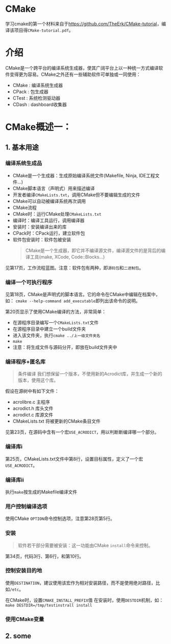 # CMake

学习cmake的第一个材料来自于<https://github.com/TheErk/CMake-tutorial>，编译该项目得`CMake-tutorial.pdf`。

# 介绍

CMake是一个跨平台的编译系统生成器，使其广阔平台上以一种统一方式编译软件变得更为容易。CMake之外还有一些辅助软件可单独或一同使用：

- CMake : 编译系统生成器
- CPack : 包生成器
- CTest :  系统检测驱动器
- CDash : dashboard收集器

# CMake概述一：

## 1. 基本用途

### 编译系统生成品

- CMake是一个生成器：生成原始编译系统文件(Makefile, Ninja, IDE工程文件...)
- CMake脚本语言（声明式）用来描述编译
- 开发者编译`CMakeLists.txt`，调用CMake但不要编辑生成的文件
- CMake可以自动被编译系统再次调用
- CMake流程
- CMake时：运行CMake处理`CMakeLists.txt`
- 编译时：编译工具运行，调用编译器
- 安装时：安装编译出来的库
- CPack时：CPack运行，建立软件包
- 软件包安装时：软件包被安装
  > CMake是一个生成器，即它并不编译源文件，编译源文件的是背后的编译工具(make, XCode, Code::Blocks...)

见第17页，工作流程蓝图。注意：软件包有两种，即`源码包`和`二进制包`。

### 编译一个可执行程序

见第18页，CMake是声明式的脚本语言。它的命令在CMake中编辑在档案中，如： `cmake --help-command add_executable`即列出该命令的说明。

第20页显示了使用CMake编译的方法，非常简单：

- 在源程序目录编写一个`CMakeLists.txt`文件
- 在源程序目录中建立一个build文件夹
- 进入该文件夹，执行`cmake ../上一级文件夹名`
- `make`
- 注意：将生成文件与源码分开，即放在build文件夹中

### 编译程序+匿名库

> 条件编译 我们想保留一个版本，不使用新的Acrodict库，并生成一个新的版本，使用这个库。

假设在源树中有如下文件：

- acrolibre.c 主程序
- acrodict.h 库头文件
- acrodict.c 库源文件
- CMakeLists.txt 将被更新的CMake条目文件

见第23页，在源码中含有一个宏`USE_ACRODICT`，用以判断断编译哪一个部分。

### 编译库i

第25页，CMakeLists.txt文件中第8行，设置目标属性，定义了一个宏`USE_ACRODICT`。

### 编译库ii

执行`make`按生成的Makefile编译文件

### 用户控制编译选项

使用CMake `OPTION`命令控制选项，注意第28页第5行。

### 安装

> 软件若干部分需要被安装：这一功能由CMake `install`命令来控制。

第34页，代码3行、第6行，和第10行。

### 控制安装目的地

使用`DESTINATION`，建议使用该宏作为相对安装路径，而不是使用绝对路径，比如`/etc`。

在CMake时，设置`CMAKE_INSTALL_PREFIX`值 在安装时，使用`DESTDIR`机制，如： `make DESTDIR=/tmp/testinstrall install`

### 使用CMake变量

## 2. some
